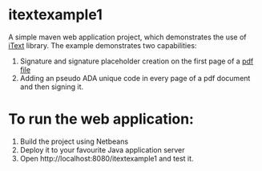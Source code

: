 itextexample1
=============

A simple maven web application project, which demonstrates the use of [iText](http://itextpdf.com/) library. The example demonstrates two capabilities:
1. Signature and signature placeholder creation on the first page of a [pdf file](http://en.wikipedia.org/wiki/Portable_Document_Format)
2. Adding an pseudo ADA unique code in every page of a pdf document and then signing it.

To run the web application:
===========================

1. Build the project using Netbeans
2. Deploy it to your favourite Java application server
3. Open http://localhost:8080/itextexample1 and test it.